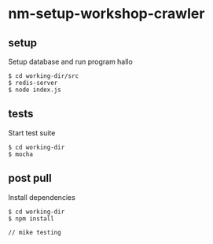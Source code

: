 nm-setup-workshop-crawler
=========================


## setup

Setup database and run program
hallo

```
$ cd working-dir/src
$ redis-server
$ node index.js
```

## tests

Start test suite

```
$ cd working-dir
$ mocha
```

## post pull

Install dependencies

```
$ cd working-dir
$ npm install
```

```
// mike testing
```